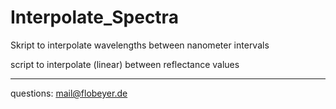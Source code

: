 # Interpolate_Spectra
Skript to interpolate wavelengths between nanometer intervals

script to interpolate (linear) between reflectance values

---

questions: mail@flobeyer.de
